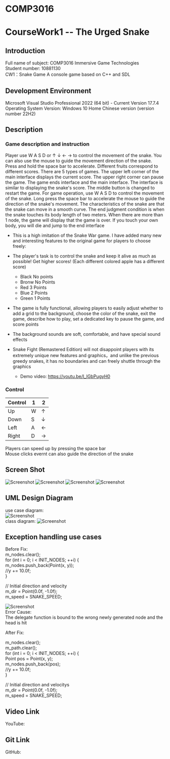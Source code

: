 # COMP3016  


# CourseWork1 -- The Urged Snake
## Introduction
Full name of subject: COMP3016 Immersive Game Technologies  
Student number: 10881130  
CW1：Snake Game A console game based on C++ and SDL
## Development Environment
Microsoft Visual Studio Professional 2022 (64 bit) - Current Version 17.7.4  
Operating System Version: Windows 10 Home Chinese version (version number 22H2)
## Description
### Game description and instruction
Player use W A S D or ↑ ↓ ← → to control the movement of the snake. You can also use the mouse to guide the movement direction of the snake. Press and hold the space bar to accelerate. Different fruits correspond to different scores. There are 5 types of games. The upper left corner of the main interface displays the current score. The upper right corner can pause the game. The game ends interface and the main interface. The interface is similar to displaying the snake's score. The middle button is changed to restart the game. For game operation, use W A S D to control the movement of the snake. Long press the space bar to accelerate the mouse to guide the direction of the snake's movement. The characteristics of the snake are that the snake can move in a smooth curve. The end judgment condition is when the snake touches its body length of two meters. When there are more than 1 node, the game will display that the game is over. If you touch your own body, you will die and jump to the end interface
* This is a high imitation of the Snake War game. I have added many new and interesting features to the original game for players to choose freely:
* The player's task is to control the snake and keep it alive as much as possible! Get higher scores! (Each different colored apple has a different score)
  * Black No points
  * Bronw No Points
  * Red 3 Points
  * Blue 2 Points
  * Green 1 Points

* The game is fully functional, allowing players to easily adjust whether to add a grid to the background, choose the color of the snake, exit the game, describe how to play, set a dedicated key to pause the game, and score points
* The background sounds are soft, comfortable, and have special sound effects
* Snake Fight (Remastered Edition) will not disappoint players with its extremely unique new features and graphics，and unlike the previous greedy snakes, it has no boundaries and can freely shuttle through the graphics
    * Demo video: https://youtu.be/I_IGbPugyH0
### Control
| Control   | 1 | 2  |
|--------|------|-----------|
| Up   | W   | ↑     |
| Down   | S   | ↓     |
| Left   | A   | ← |
| Right   | D | →      |

Players can speed up by pressing the space bar  
Mouse clicks evernt can also guide the direction of the snake
## Screen Shot
![Screenshot](ScreenShot/1.png)
![Screenshot](ScreenShot/2.png)
![Screenshot](ScreenShot/3.png)
![Screenshot](ScreenShot/4.png)

## UML Design Diagram
use case diagram:<br/>
![Screenshot](UML/usecasediagram.png)<br/>
class diagram:
![Screenshot](UML/classdiagram.png)

## Exception handling use cases
Before Fix:<br/>
m_nodes.clear();<br/>
for (int i = 0; i < INIT_NODES; ++i) {<br/>
    m_nodes.push_back(Point(x, y));<br/>
    //y += 10.0f;<br/>
}<br/>

// Initial direction and velocity<br/>
m_dir = Point(0.0f, -1.0f);<br/>
m_speed = SNAKE_SPEED;<br/>

![Screenshot](test1.png)<br/>
Error Cause: <br/>
The delegate function is bound to the wrong newly generated node and the head is hit<br/>

After Fix:<br/>

m_nodes.clear();<br/>
m_path.clear();<br/>
for (int i = 0; i < INIT_NODES; ++i) {<br/>
    Point pos = Point(x, y);<br/>
    m_nodes.push_back(pos);<br/>
    //y += 10.0f;<br/>
}<br/>

// Initial direction and velocitys<br/>
m_dir = Point(0.0f, -1.0f);<br/>
m_speed = SNAKE_SPEED;<br/>

## Video Link
YouTube:

## Git Link
GitHub: 

